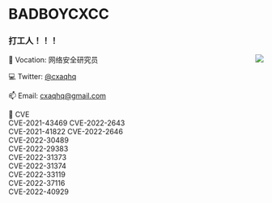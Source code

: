 # BADBOYCXCC 

### 打工人！！！


<img align="right" src="https://github-readme-stats.vercel.app/api?username=badboycxcc&count_private=true&show_icons=true&hide=prs&theme=radical" />

📖 Vocation: 网络安全研究员

💻 Twitter: [@cxaqhq](https://twitter.com/cxaqhq)

📫 Email: cxaqhq@gmail.com

🎉 CVE  
CVE-2021-43469              CVE-2022-2643     
CVE-2021-41822              CVE-2022-2646    
CVE-2022-30489         
CVE-2022-29383  
CVE-2022-31373  
CVE-2022-31374  
CVE-2022-33119  
CVE-2022-37116   
CVE-2022-40929  
